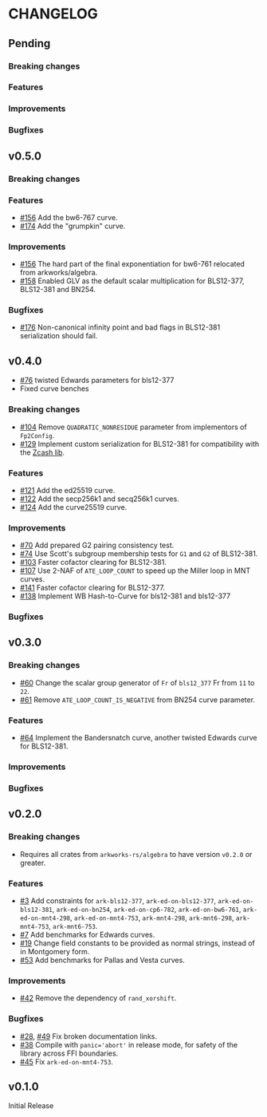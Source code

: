 # CHANGELOG

## Pending

### Breaking changes

### Features

### Improvements

### Bugfixes

## v0.5.0

### Breaking changes

### Features

- [\#156](https://github.com/arkworks-rs/curves/pull/156) Add the bw6-767 curve.
- [\#174](https://github.com/arkworks-rs/curves/pull/174) Add the "grumpkin" curve.

### Improvements

- [\#156](https://github.com/arkworks-rs/curves/pull/156) The hard part of the final exponentiation for bw6-761 relocated from arkworks/algebra.
- [\#158](https://github.com/arkworks-rs/curves/pull/158) Enabled GLV as the default scalar multiplication for BLS12-377, BLS12-381 and BN254.

### Bugfixes

- [\#176](https://github.com/arkworks-rs/curves/pull/176) Non-canonical infinity point and bad flags in BLS12-381 serialization should fail.

## v0.4.0

- [\#76](https://github.com/arkworks-rs/curves/pull/76) twisted Edwards parameters for bls12-377
- Fixed curve benches

### Breaking changes

- [\#104](https://github.com/arkworks-rs/curves/pull/104) Remove `QUADRATIC_NONRESIDUE` parameter from implementors of `Fp2Config`.
- [\#129](https://github.com/arkworks-rs/curves/pull/129) Implement custom serialization for BLS12-381 for compatibility with the [Zcash lib](https://github.com/zkcrypto/bls12_381).

### Features

- [\#121](https://github.com/arkworks-rs/curves/pull/121) Add the ed25519 curve.
- [\#122](https://github.com/arkworks-rs/curves/pull/122) Add the secp256k1 and secq256k1 curves.
- [\#124](https://github.com/arkworks-rs/curves/pull/124) Add the curve25519 curve.

### Improvements

- [\#70](https://github.com/arkworks-rs/curves/pull/70) Add prepared G2 pairing consistency test.
- [\#74](https://github.com/arkworks-rs/curves/pull/74) Use Scott's subgroup membership tests for `G1` and `G2` of BLS12-381.
- [\#103](https://github.com/arkworks-rs/curves/pull/103) Faster cofactor clearing for BLS12-381.
- [\#107](https://github.com/arkworks-rs/curves/pull/107/) Use 2-NAF of `ATE_LOOP_COUNT` to speed up the Miller loop in MNT curves.
- [\#141](https://github.com/arkworks-rs/curves/pull/103) Faster cofactor clearing for BLS12-377.
- [\#138](https://github.com/arkworks-rs/curves/pull/138) Implement WB Hash-to-Curve for bls12-381 and bls12-377

### Bugfixes

## v0.3.0

### Breaking changes

- [\#60](https://github.com/arkworks-rs/curves/pull/60) Change the scalar group generator of `Fr` of `bls12_377` Fr from `11` to `22`.
- [\#61](https://github.com/arkworks-rs/curves/pull/61) Remove `ATE_LOOP_COUNT_IS_NEGATIVE` from BN254 curve parameter.

### Features

- [\#64](https://github.com/arkworks-rs/curves/pull/64) Implement the Bandersnatch curve, another twisted Edwards curve for BLS12-381.

### Improvements

### Bugfixes

## v0.2.0

### Breaking changes

- Requires all crates from `arkworks-rs/algebra` to have version `v0.2.0` or greater.

### Features

- [\#3](https://github.com/arkworks-rs/curves/pull/3) Add constraints for
        `ark-bls12-377`,
        `ark-ed-on-bls12-377`,
        `ark-ed-on-bls12-381`,
        `ark-ed-on-bn254`,
        `ark-ed-on-cp6-782`,
        `ark-ed-on-bw6-761`,
        `ark-ed-on-mnt4-298`,
        `ark-ed-on-mnt4-753`,
        `ark-mnt4-298`,
        `ark-mnt6-298`,
        `ark-mnt4-753`,
        `ark-mnt6-753`.
- [\#7](https://github.com/arkworks-rs/curves/pull/7) Add benchmarks for Edwards curves.
- [\#19](https://github.com/arkworks-rs/curves/pull/19) Change field constants to be provided as normal strings, instead of in Montgomery form.
- [\#53](https://github.com/arkworks-rs/curves/pull/53) Add benchmarks for Pallas and Vesta curves.

### Improvements

- [\#42](https://github.com/arkworks-rs/curves/pull/42) Remove the dependency of `rand_xorshift`.

### Bugfixes

- [\#28](https://github.com/arkworks-rs/curves/pull/28), [\#49](https://github.com/arkworks-rs/curves/pull/49) Fix broken documentation links.
- [\#38](https://github.com/arkworks-rs/curves/pull/38) Compile with `panic='abort'` in release mode, for safety of the library across FFI boundaries.
- [\#45](https://github.com/arkworks-rs/curves/pull/45) Fix `ark-ed-on-mnt4-753`.

## v0.1.0

Initial Release

